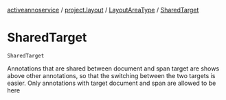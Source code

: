 [activeannoservice](../../index.md) / [project.layout](../index.md) / [LayoutAreaType](index.md) / [SharedTarget](./-shared-target.md)

# SharedTarget

`SharedTarget`

Annotations that are shared between document and span target are shows above other annotations, so that the
switching between the two targets is easier. Only annotations with target document and span are allowed to be here

